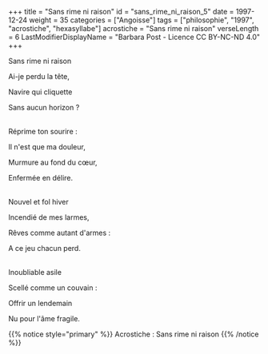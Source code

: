 +++
title = "Sans rime ni raison"
id = "sans_rime_ni_raison_5"
date = 1997-12-24
weight = 35
categories = ["Angoisse"]
tags = ["philosophie", "1997", "acrostiche", "hexasyllabe"]
acrostiche = "Sans rime ni raison"
verseLength = 6
LastModifierDisplayName = "Barbara Post - Licence CC BY-NC-ND 4.0"
+++

Sans rime ni raison

Ai-je perdu la tête,

Navire qui cliquette

Sans aucun horizon ?

 \
Réprime ton sourire :

Il n'est que ma douleur,

Murmure au fond du cœur,

Enfermée en délire.

 \
Nouvel et fol hiver

Incendié de mes larmes,

Rêves comme autant d'armes :

A ce jeu chacun perd.

 \
Inoubliable asile

Scellé comme un couvain :

Offrir un lendemain

Nu pour l'âme fragile.

{{% notice style="primary" %}}
Acrostiche : Sans rime ni raison
{{% /notice %}}

